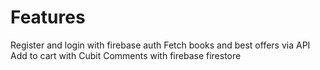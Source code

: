 # Features

Register and login with firebase auth
Fetch books and best offers via API
Add to cart with Cubit
Comments with firebase firestore 
